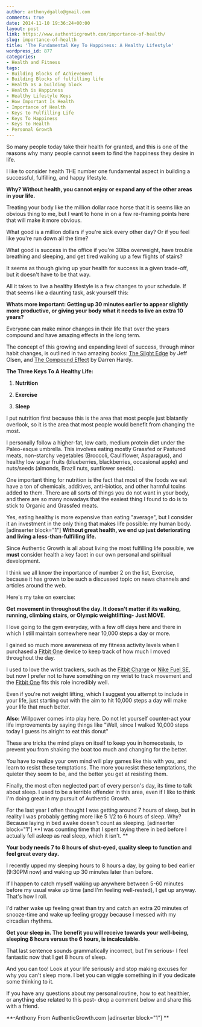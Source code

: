 ```yaml
---
author: anthonydgallo@gmail.com
comments: true
date: 2014-11-10 19:36:24+00:00
layout: post
link: https://www.authenticgrowth.com/importance-of-health/
slug: importance-of-health
title: 'The Fundamental Key To Happiness: A Healthy Lifestyle'
wordpress_id: 877
categories:
- Health and Fitness
tags:
- Building Blocks of Achievement
- Building Blocks of fulfilling life
- Health as a building block
- Health is Happiness
- Healthy Lifestyle Keys
- How Important Is Health
- Importance of Health
- Keys to Fulfilling Life
- Keys To Happiness
- Keys to Health
- Personal Growth
---
```


So many people today take their health for granted, and this is one of the reasons why many people cannot seem to find the happiness they desire in life.




I like to consider health THE number one fundamental aspect in building a successful, fulfilling, and happy lifestyle.


**Why? Without health, you cannot enjoy or expand any of the other areas in your life.**


Treating your body like the million dollar race horse that it is seems like an obvious thing to me, but I want to hone in on a few re-framing points here that will make it more obvious.




What good is a million dollars if you're sick every other day? Or if you feel like you're run down all the time?




What good is success in the office if you're 30lbs overweight, have trouble breathing and sleeping, and get tired walking up a few flights of stairs?




It seems as though giving up your health for success is a given trade-off, but it doesn't have to be that way.




All it takes to live a healthy lifestyle is a few changes to your schedule. If that seems like a daunting task, ask yourself this:


**Whats more important: Getting up 30 minutes earlier to appear slightly more productive, or giving your body what it needs to live an extra 10 years?**


Everyone can make minor changes in their life that over the years compound and have amazing effects in the long term.




The concept of this growing and expanding level of success, through minor habit changes, is outlined in two amazing books: [The Slight Edge](http://www.amazon.com/gp/product/1626340463/ref=as_li_qf_sp_asin_il_tl?ie=UTF8&camp=1789&creative=9325&creativeASIN=1626340463&linkCode=as2&tag=escapicom-20&linkId=DQOM4VOMVXXBRCE4) by Jeff Olsen, and [The Compound Effect](http://www.amazon.com/gp/product/159315724X/ref=as_li_qf_sp_asin_il_tl?ie=UTF8&camp=1789&creative=9325&creativeASIN=159315724X&linkCode=as2&tag=escapicom-20&linkId=OXCX3DNW4GF6QB64) by Darren Hardy.


**The Three Keys To A Healthy Life:**



 	
  1. **Nutrition**

 	
  2. **Exercise**

 	
  3. **Sleep**




I put nutrition first because this is the area that most people just blatantly overlook, so it is the area that most people would benefit from changing the most.




I personally follow a higher-fat, low carb, medium protein diet under the Paleo-esque umbrella. This involves eating mostly Grassfed or Pastured meats, non-starchy vegetables (Broccoli, Cauliflower, Asparagus), and healthy low sugar fruits (blueberries, blackberries, occasional apple) and nuts/seeds (almonds, Brazil nuts, sunflower seeds).




One important thing for nutrition is the fact that most of the foods we eat have a ton of chemicals, additives, anti-biotics, and other harmful toxins added to them. There are all sorts of things you do not want in your body, and there are so many nowadays that the easiest thing I found to do is to stick to Organic and Grassfed meats.




Yes, eating healthy is more expensive than eating "average", but I consider it an investment in the only thing that makes life possible: my human body.
[adinserter block="1"]
**Without great health, we end up just deteriorating and living a less-than-fulfilling life.**




Since Authentic Growth is all about living the most fulfilling life possible, we **must** consider health a key facet in our own personal and spiritual development.




I think we all know the importance of number 2 on the list, Exercise, because it has grown to be such a discussed topic on news channels and articles around the web.




Here's my take on exercise:


**Get movement in throughout the day. It doesn't matter if its walking, running, climbing stairs, or Olympic weightlifting- Just MOVE**.


I love going to the gym everyday, with a few off days here and there in which I still maintain somewhere near 10,000 steps a day or more.




I gained so much more awareness of my fitness activity levels when I purchased a [Fitbit One](http://amzn.to/1AVA4uu) device to keep track of how much I moved throughout the day.




I used to love the wrist trackers, such as the [Fitbit Charge](http://www.amazon.com/gp/product/B00N2BVOUE/ref=as_li_qf_sp_asin_il_tl?ie=UTF8&camp=1789&creative=9325&creativeASIN=B00N2BVOUE&linkCode=as2&tag=escapicom-20&linkId=YCHOK4IL2W7KLMXV) or [Nike Fuel SE](http://www.amazon.com/gp/product/B00GIYI19E/ref=as_li_qf_sp_asin_il_tl?ie=UTF8&camp=1789&creative=9325&creativeASIN=B00GIYI19E&linkCode=as2&tag=escapicom-20&linkId=DR2BFO6LNCI3V2SG), but now I prefer not to have something on my wrist to track movement and the [Fitbit One](http://amzn.to/1AVA4uu) fits this role incredibly well.




Even if you're not weight lifting, which I suggest you attempt to include in your life, just starting out with the aim to hit 10,000 steps a day will make your life that much better.




**Also:** Willpower comes into play here. Do not let yourself counter-act your life improvements by saying things like "Well, since I walked 10,000 steps today I guess its alright to eat this donut"




These are tricks the mind plays on itself to keep you in homeostasis, to prevent you from shaking the boat too much and changing for the better.




You have to realize your own mind will play games like this with you, and learn to resist these temptations. The more you resist these temptations, the quieter they seem to be, and the better you get at resisting them.




Finally, the most often neglected part of every person's day, its time to talk about sleep. I used to be a terrible offender in this area, even if I like to think I'm doing great in my pursuit of Authentic Growth.




For the last year I often thought I was getting around 7 hours of sleep, but in reality I was probably getting more like 5 1/2 to 6 hours of sleep. Why? Because laying in bed awake doesn't count as sleeping.
[adinserter block="1"]
**I was counting time that I spent laying there in bed before I actually fell asleep as real sleep, which it isn't. **


**Your body needs 7 to 8 hours of shut-eyed, quality sleep to function and feel great every day.**


I recently upped my sleeping hours to 8 hours a day, by going to bed earlier (9:30PM now) and waking up 30 minutes later than before.




If I happen to catch myself waking up anywhere between 5-60 minutes before my usual wake up time (and I'm feeling well-rested), I get up anyway. That's how I roll.




I'd rather wake up feeling great than try and catch an extra 20 minutes of snooze-time and wake up feeling groggy because I messed with my circadian rhythms.


**Get your sleep in. The benefit you will receive towards your well-being, sleeping 8 hours versus the 6 hours, is incalculable.**


That last sentence sounds grammatically incorrect, but I'm serious- I feel fantastic now that I get 8 hours of sleep.




And you can too! Look at your life seriously and stop making excuses for why you can't sleep more. I bet you can wiggle something in if you dedicate some thinking to it.




If you have any questions about my personal routine, how to eat healthier, or anything else related to this post- drop a comment below and share this with a friend.




**-Anthony From AuthenticGrowth.com
[adinserter block="1"]
**
